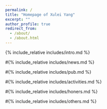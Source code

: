 ```yaml
---
permalink: /
title: "Homepage of Xulei Yang"
excerpt: ""
author_profile: true
redirect_from: 
  - /about/
  - /about.html
---
```


<span class='anchor' id='about-me'></span>
{% include_relative includes/intro.md %}

#{% include_relative includes/news.md %}

#{% include_relative includes/pub.md %}

#{% include_relative includes/activities.md %}

#{% include_relative includes/honers.md %}

#{% include_relative includes/others.md %}
